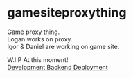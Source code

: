 # gamesiteproxything
Game proxy thing.  
Logan works on proxy.  
Igor & Daniel are working on game site.  


W.I.P At this moment!  
[Development Backend Deployment](https://gamesiteproxything-for-me.vercel.app/)

